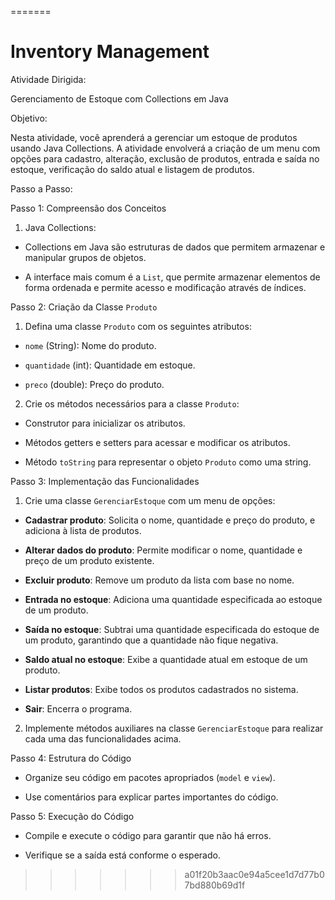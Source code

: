 
=======
# Inventory Management

Atividade Dirigida:

Gerenciamento de Estoque com Collections em Java

Objetivo:

Nesta atividade, você aprenderá a gerenciar um estoque de produtos usando Java Collections. A atividade envolverá a criação de um menu com opções para cadastro, alteração, exclusão de produtos, entrada e saída no estoque, verificação do saldo atual e listagem de produtos.

Passo a Passo:

Passo 1: Compreensão dos Conceitos

1. Java Collections:

- Collections em Java são estruturas de dados que permitem armazenar e manipular grupos de objetos.

- A interface mais comum é a `List`, que permite armazenar elementos de forma ordenada e permite acesso e modificação através de índices.

Passo 2: Criação da Classe `Produto`

1. Defina uma classe `Produto` com os seguintes atributos:

- `nome` (String): Nome do produto.

- `quantidade` (int): Quantidade em estoque.

- `preco` (double): Preço do produto.

2. Crie os métodos necessários para a classe `Produto`:

- Construtor para inicializar os atributos.

- Métodos getters e setters para acessar e modificar os atributos.

- Método `toString` para representar o objeto `Produto` como uma string.

Passo 3: Implementação das Funcionalidades

1. Crie uma classe `GerenciarEstoque` com um menu de opções:

- **Cadastrar produto**: Solicita o nome, quantidade e preço do produto, e adiciona à lista de produtos.

- **Alterar dados do produto**: Permite modificar o nome, quantidade e preço de um produto existente.

- **Excluir produto**: Remove um produto da lista com base no nome.

- **Entrada no estoque**: Adiciona uma quantidade especificada ao estoque de um produto.

- **Saída no estoque**: Subtrai uma quantidade especificada do estoque de um produto, garantindo que a quantidade não fique negativa.

- **Saldo atual no estoque**: Exibe a quantidade atual em estoque de um produto.

- **Listar produtos**: Exibe todos os produtos cadastrados no sistema.

- **Sair**: Encerra o programa.

2. Implemente métodos auxiliares na classe `GerenciarEstoque` para realizar cada uma das funcionalidades acima.

Passo 4: Estrutura do Código

- Organize seu código em pacotes apropriados (`model` e `view`).

- Use comentários para explicar partes importantes do código.

Passo 5: Execução do Código

- Compile e execute o código para garantir que não há erros.

- Verifique se a saída está conforme o esperado.

>>>>>>> a01f20b3aac0e94a5cee1d7d77b07bd880b69d1f

